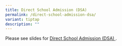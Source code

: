 ```yaml
---
title: Direct School Admission (DSA)
permalink: /direct-school-admission-dsa/
variant: tiptap
description: ""
---
```

<p>Please see slides for <a href="/files/DSA_Briefing___Parent_Engagement_Slides_2024_6_April.pdf" rel="noopener noreferrer nofollow" target="_blank">Direct School Admission (DSA) </a>.</p>